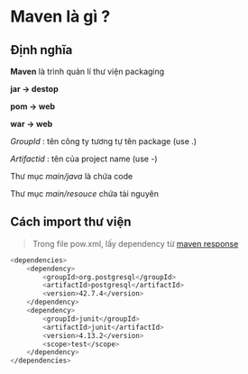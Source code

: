 # Maven là gì ?

## Định nghĩa

**Maven** là trình quản lí thư viện
packaging

**jar -> destop**

**pom -> web**

**war -> web**

_GroupId_ : tên công ty tương tự tên package (use .)

_Artifactid_ : tên của project name (use -)

Thư mục _main/java_ là chứa code

Thư mục _main/resouce_ chứa tài nguyên

## Cách import thư viện

> Trong file pow.xml, lấy dependency từ [maven response](https://mvnrepository.com/)

```sh
<dependencies>
	<dependency>
		<groupId>org.postgresql</groupId>
		<artifactId>postgresql</artifactId>
		<version>42.7.4</version>
	</dependency>
	<dependency>
		<groupId>junit</groupId>
		<artifactId>junit</artifactId>
		<version>4.13.2</version>
		<scope>test</scope>
	</dependency>
</dependencies>
```
